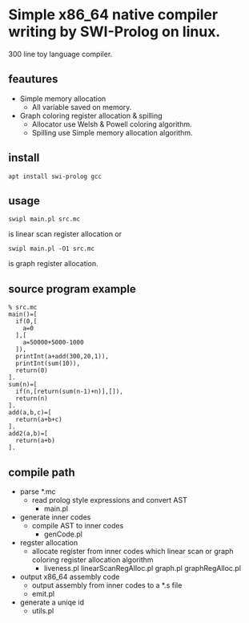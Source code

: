 # Simple x86_64 native compiler writing by SWI-Prolog on linux.

300 line toy language compiler.

## feautures

- Simple memory allocation
    - All variable saved on memory.
- Graph coloring register allocation & spilling
    - Allocator use Welsh & Powell coloring algorithm.
    - Spilling use Simple memory allocation algorithm.

## install

    apt install swi-prolog gcc

## usage

    swipl main.pl src.mc

is linear scan register allocation or

    swipl main.pl -O1 src.mc

is graph register allocation.

## source program example

    % src.mc
    main()=[
      if(0,[
        a=0
      ],[
        a=50000+5000-1000
      ]),
      printInt(a+add(300,20,1)),
      printInt(sum(10)),
      return(0)
    ].
    sum(n)=[
      if(n,[return(sum(n-1)+n)],[]),
      return(n)
    ].
    add(a,b,c)=[
      return(a+b+c)
    ].
    add2(a,b)=[
      return(a+b)
    ].

## compile path

- parse *.mc
    - read prolog style expressions and convert AST
        - main.pl
- generate inner codes
    - compile AST to inner codes
        - genCode.pl
- regster allocation
    - allocate register from inner codes which linear scan or graph coloring register allocation algorithm
        - liveness.pl linearScanRegAlloc.pl graph.pl graphRegAlloc.pl
- output x86_64 assembly code
    - output assembly from inner codes to a *.s file
    - emit.pl
- generate a uniqe id
    - utils.pl

